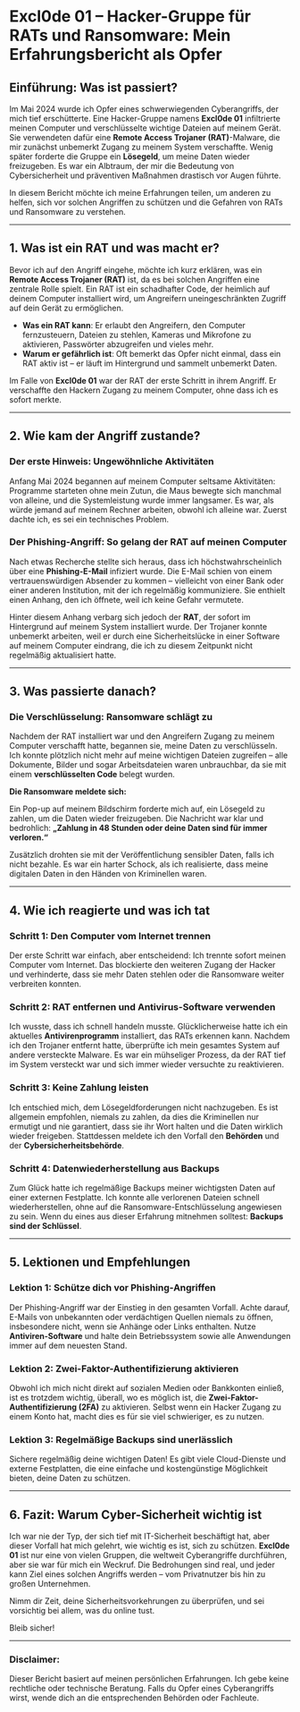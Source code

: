 # **Excl0de 01 – Hacker-Gruppe für RATs und Ransomware: Mein Erfahrungsbericht als Opfer**

## **Einführung: Was ist passiert?**

Im Mai 2024 wurde ich Opfer eines schwerwiegenden Cyberangriffs, der mich tief erschütterte. Eine Hacker-Gruppe namens **Excl0de 01** infiltrierte meinen Computer und verschlüsselte wichtige Dateien auf meinem Gerät. Sie verwendeten dafür eine **Remote Access Trojaner (RAT)**-Malware, die mir zunächst unbemerkt Zugang zu meinem System verschaffte. Wenig später forderte die Gruppe ein **Lösegeld**, um meine Daten wieder freizugeben. Es war ein Albtraum, der mir die Bedeutung von Cybersicherheit und präventiven Maßnahmen drastisch vor Augen führte.

In diesem Bericht möchte ich meine Erfahrungen teilen, um anderen zu helfen, sich vor solchen Angriffen zu schützen und die Gefahren von RATs und Ransomware zu verstehen.

---

## **1. Was ist ein RAT und was macht er?**

Bevor ich auf den Angriff eingehe, möchte ich kurz erklären, was ein **Remote Access Trojaner (RAT)** ist, da es bei solchen Angriffen eine zentrale Rolle spielt. Ein RAT ist ein schadhafter Code, der heimlich auf deinem Computer installiert wird, um Angreifern uneingeschränkten Zugriff auf dein Gerät zu ermöglichen.

- **Was ein RAT kann**: Er erlaubt den Angreifern, den Computer fernzusteuern, Dateien zu stehlen, Kameras und Mikrofone zu aktivieren, Passwörter abzugreifen und vieles mehr.
- **Warum er gefährlich ist**: Oft bemerkt das Opfer nicht einmal, dass ein RAT aktiv ist – er läuft im Hintergrund und sammelt unbemerkt Daten.

Im Falle von **Excl0de 01** war der RAT der erste Schritt in ihrem Angriff. Er verschaffte den Hackern Zugang zu meinem Computer, ohne dass ich es sofort merkte.

---

## **2. Wie kam der Angriff zustande?**

### **Der erste Hinweis: Ungewöhnliche Aktivitäten**

Anfang Mai 2024 begannen auf meinem Computer seltsame Aktivitäten: Programme starteten ohne mein Zutun, die Maus bewegte sich manchmal von alleine, und die Systemleistung wurde immer langsamer. Es war, als würde jemand auf meinem Rechner arbeiten, obwohl ich alleine war. Zuerst dachte ich, es sei ein technisches Problem.

### **Der Phishing-Angriff: So gelang der RAT auf meinen Computer**

Nach etwas Recherche stellte sich heraus, dass ich höchstwahrscheinlich über eine **Phishing-E-Mail** infiziert wurde. Die E-Mail schien von einem vertrauenswürdigen Absender zu kommen – vielleicht von einer Bank oder einer anderen Institution, mit der ich regelmäßig kommuniziere. Sie enthielt einen Anhang, den ich öffnete, weil ich keine Gefahr vermutete. 

Hinter diesem Anhang verbarg sich jedoch der **RAT**, der sofort im Hintergrund auf meinem System installiert wurde. Der Trojaner konnte unbemerkt arbeiten, weil er durch eine Sicherheitslücke in einer Software auf meinem Computer eindrang, die ich zu diesem Zeitpunkt nicht regelmäßig aktualisiert hatte.

---

## **3. Was passierte danach?**

### **Die Verschlüsselung: Ransomware schlägt zu**

Nachdem der RAT installiert war und den Angreifern Zugang zu meinem Computer verschafft hatte, begannen sie, meine Daten zu verschlüsseln. Ich konnte plötzlich nicht mehr auf meine wichtigen Dateien zugreifen – alle Dokumente, Bilder und sogar Arbeitsdateien waren unbrauchbar, da sie mit einem **verschlüsselten Code** belegt wurden.

**Die Ransomware meldete sich:** 

Ein Pop-up auf meinem Bildschirm forderte mich auf, ein Lösegeld zu zahlen, um die Daten wieder freizugeben. Die Nachricht war klar und bedrohlich: **„Zahlung in 48 Stunden oder deine Daten sind für immer verloren.“**

Zusätzlich drohten sie mit der Veröffentlichung sensibler Daten, falls ich nicht bezahle. Es war ein harter Schock, als ich realisierte, dass meine digitalen Daten in den Händen von Kriminellen waren.

---

## **4. Wie ich reagierte und was ich tat**

### **Schritt 1: Den Computer vom Internet trennen**

Der erste Schritt war einfach, aber entscheidend: Ich trennte sofort meinen Computer vom Internet. Das blockierte den weiteren Zugang der Hacker und verhinderte, dass sie mehr Daten stehlen oder die Ransomware weiter verbreiten konnten.

### **Schritt 2: RAT entfernen und Antivirus-Software verwenden**

Ich wusste, dass ich schnell handeln musste. Glücklicherweise hatte ich ein aktuelles **Antivirenprogramm** installiert, das RATs erkennen kann. Nachdem ich den Trojaner entfernt hatte, überprüfte ich mein gesamtes System auf andere versteckte Malware. Es war ein mühseliger Prozess, da der RAT tief im System versteckt war und sich immer wieder versuchte zu reaktivieren.

### **Schritt 3: Keine Zahlung leisten**

Ich entschied mich, dem Lösegeldforderungen nicht nachzugeben. Es ist allgemein empfohlen, niemals zu zahlen, da dies die Kriminellen nur ermutigt und nie garantiert, dass sie ihr Wort halten und die Daten wirklich wieder freigeben. Stattdessen meldete ich den Vorfall den **Behörden** und der **Cybersicherheitsbehörde**.

### **Schritt 4: Datenwiederherstellung aus Backups**

Zum Glück hatte ich regelmäßige Backups meiner wichtigsten Daten auf einer externen Festplatte. Ich konnte alle verlorenen Dateien schnell wiederherstellen, ohne auf die Ransomware-Entschlüsselung angewiesen zu sein. Wenn du eines aus dieser Erfahrung mitnehmen solltest: **Backups sind der Schlüssel**.

---

## **5. Lektionen und Empfehlungen**

### **Lektion 1: Schütze dich vor Phishing-Angriffen**

Der Phishing-Angriff war der Einstieg in den gesamten Vorfall. Achte darauf, E-Mails von unbekannten oder verdächtigen Quellen niemals zu öffnen, insbesondere nicht, wenn sie Anhänge oder Links enthalten. Nutze **Antiviren-Software** und halte dein Betriebssystem sowie alle Anwendungen immer auf dem neuesten Stand.

### **Lektion 2: Zwei-Faktor-Authentifizierung aktivieren**

Obwohl ich mich nicht direkt auf sozialen Medien oder Bankkonten einließ, ist es trotzdem wichtig, überall, wo es möglich ist, die **Zwei-Faktor-Authentifizierung (2FA)** zu aktivieren. Selbst wenn ein Hacker Zugang zu einem Konto hat, macht dies es für sie viel schwieriger, es zu nutzen.

### **Lektion 3: Regelmäßige Backups sind unerlässlich**

Sichere regelmäßig deine wichtigen Daten! Es gibt viele Cloud-Dienste und externe Festplatten, die eine einfache und kostengünstige Möglichkeit bieten, deine Daten zu schützen.

---

## **6. Fazit: Warum Cyber-Sicherheit wichtig ist**

Ich war nie der Typ, der sich tief mit IT-Sicherheit beschäftigt hat, aber dieser Vorfall hat mich gelehrt, wie wichtig es ist, sich zu schützen. **Excl0de 01** ist nur eine von vielen Gruppen, die weltweit Cyberangriffe durchführen, aber sie war für mich ein Weckruf. Die Bedrohungen sind real, und jeder kann Ziel eines solchen Angriffs werden – vom Privatnutzer bis hin zu großen Unternehmen.

Nimm dir Zeit, deine Sicherheitsvorkehrungen zu überprüfen, und sei vorsichtig bei allem, was du online tust.

Bleib sicher!

---

### **Disclaimer**:
Dieser Bericht basiert auf meinen persönlichen Erfahrungen. Ich gebe keine rechtliche oder technische Beratung. Falls du Opfer eines Cyberangriffs wirst, wende dich an die entsprechenden Behörden oder Fachleute.

